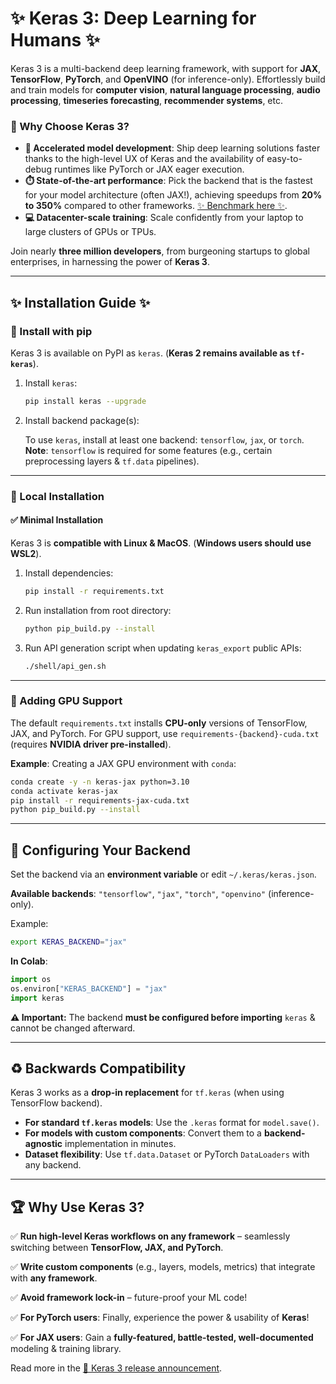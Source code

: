 # ✨ Keras 3: Deep Learning for Humans ✨

Keras 3 is a multi-backend deep learning framework, with support for **JAX**, **TensorFlow**, **PyTorch**, and **OpenVINO** (for inference-only).
Effortlessly build and train models for **computer vision**, **natural language processing**, **audio processing**, **timeseries forecasting**, **recommender systems**, etc.

### 🌟 Why Choose Keras 3?
- **🚀 Accelerated model development**: Ship deep learning solutions faster thanks to the high-level UX of Keras and the availability of easy-to-debug runtimes like PyTorch or JAX eager execution.
- **⏱️ State-of-the-art performance**: Pick the backend that is the fastest for your model architecture (often JAX!), achieving speedups from **20% to 350%** compared to other frameworks. [✨ Benchmark here ✨](https://keras.io/getting_started/benchmarks/).
- **💻 Datacenter-scale training**: Scale confidently from your laptop to large clusters of GPUs or TPUs.

Join nearly **three million developers**, from burgeoning startups to global enterprises, in harnessing the power of **Keras 3**.

---
## ✨ Installation Guide ✨

### 🔄 Install with pip
Keras 3 is available on PyPI as `keras`. (**Keras 2 remains available as `tf-keras`**).

1. Install `keras`:

   ```sh
   pip install keras --upgrade
   ```

2. Install backend package(s):
   
   To use `keras`, install at least one backend: `tensorflow`, `jax`, or `torch`.
   **Note**: `tensorflow` is required for some features (e.g., certain preprocessing layers & `tf.data` pipelines).

---

### 🏡 Local Installation
#### ✅ Minimal Installation
Keras 3 is **compatible with Linux & MacOS**. (**Windows users should use WSL2**).

1. Install dependencies:
   ```sh
   pip install -r requirements.txt
   ```
2. Run installation from root directory:
   ```sh
   python pip_build.py --install
   ```
3. Run API generation script when updating `keras_export` public APIs:
   ```sh
   ./shell/api_gen.sh
   ```

---
### 🚀 Adding GPU Support
The default `requirements.txt` installs **CPU-only** versions of TensorFlow, JAX, and PyTorch.
For GPU support, use `requirements-{backend}-cuda.txt` (requires **NVIDIA driver pre-installed**).

**Example**: Creating a JAX GPU environment with `conda`:
```sh
conda create -y -n keras-jax python=3.10
conda activate keras-jax
pip install -r requirements-jax-cuda.txt
python pip_build.py --install
```

---
## 💪 Configuring Your Backend
Set the backend via an **environment variable** or edit `~/.keras/keras.json`.

**Available backends**: `"tensorflow"`, `"jax"`, `"torch"`, `"openvino"` (inference-only).

Example:
```sh
export KERAS_BACKEND="jax"
```

**In Colab**:
```python
import os
os.environ["KERAS_BACKEND"] = "jax"
import keras
```

**⚠️ Important:** The backend **must be configured before importing** `keras` & cannot be changed afterward.

---
## ♻️ Backwards Compatibility
Keras 3 works as a **drop-in replacement** for `tf.keras` (when using TensorFlow backend).

- **For standard `tf.keras` models**: Use the `.keras` format for `model.save()`.
- **For models with custom components**: Convert them to a **backend-agnostic** implementation in minutes.
- **Dataset flexibility**: Use `tf.data.Dataset` or PyTorch `DataLoaders` with any backend.

---
## 🏆 Why Use Keras 3?

✅ **Run high-level Keras workflows on any framework** – seamlessly switching between **TensorFlow, JAX, and PyTorch**.

✅ **Write custom components** (e.g., layers, models, metrics) that integrate with **any framework**.

✅ **Avoid framework lock-in** – future-proof your ML code!

✅ **For PyTorch users**: Finally, experience the power & usability of **Keras**!

✅ **For JAX users**: Gain a **fully-featured, battle-tested, well-documented** modeling & training library.

Read more in the [📣 Keras 3 release announcement](https://keras.io/keras_3/).

